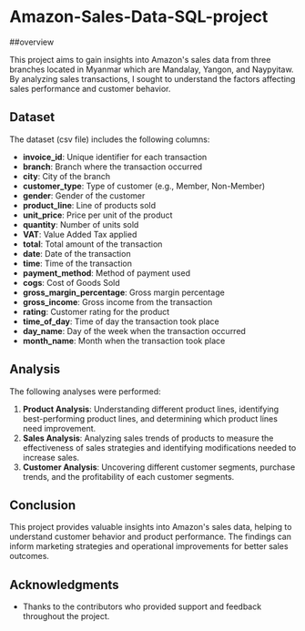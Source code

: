 # Amazon-Sales-Data-SQL-project

##overview 

This project aims to gain insights into Amazon's sales data from three branches located in Myanmar which are Mandalay, 
Yangon, and Naypyitaw. By analyzing sales transactions, I sought to understand the factors affecting sales performance
and customer behavior.


## Dataset

The dataset (csv file) includes the following columns:

- **invoice_id**: Unique identifier for each transaction
- **branch**: Branch where the transaction occurred
- **city**: City of the branch
- **customer_type**: Type of customer (e.g., Member, Non-Member)
- **gender**: Gender of the customer
- **product_line**: Line of products sold
- **unit_price**: Price per unit of the product
- **quantity**: Number of units sold
- **VAT**: Value Added Tax applied
- **total**: Total amount of the transaction
- **date**: Date of the transaction
- **time**: Time of the transaction
- **payment_method**: Method of payment used
- **cogs**: Cost of Goods Sold
- **gross_margin_percentage**: Gross margin percentage
- **gross_income**: Gross income from the transaction
- **rating**: Customer rating for the product
- **time_of_day**: Time of day the transaction took place
- **day_name**: Day of the week when the transaction occurred
- **month_name**: Month when the transaction took place



## Analysis

The following analyses were performed:

1. **Product Analysis**: Understanding different product lines, identifying
    best-performing product lines, and determining which product lines need improvement.
3. **Sales Analysis**: Analyzing sales trends of products to measure the effectiveness
   of sales strategies and identifying modifications needed to increase sales.
5. **Customer Analysis**: Uncovering different customer segments, purchase trends, and
    the profitability of each customer segments.



## Conclusion

This project provides valuable insights into Amazon's sales data, helping to understand 
customer behavior and product performance. The findings can inform marketing strategies
and operational improvements for better sales outcomes.

## Acknowledgments

- Thanks to the contributors who provided support and feedback throughout the project.
